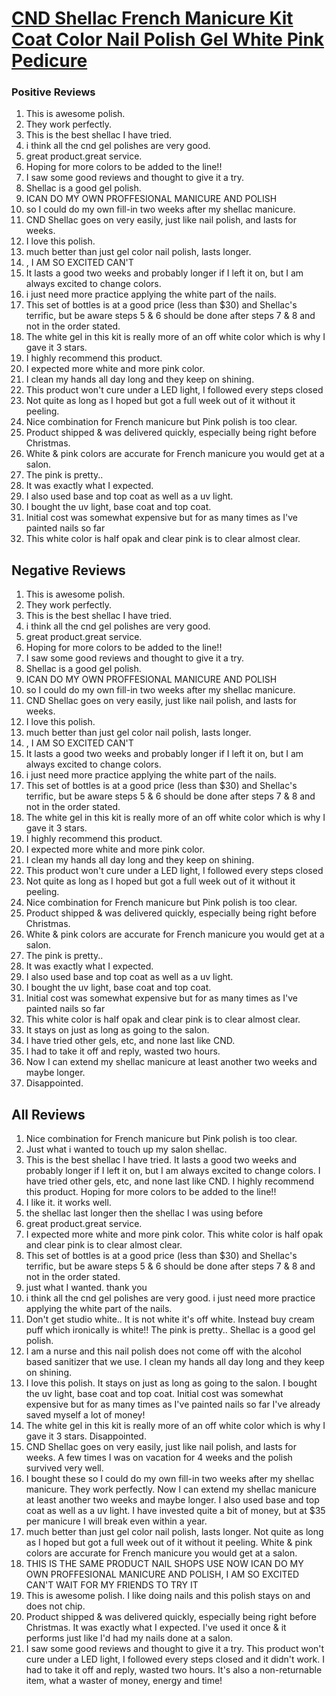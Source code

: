 # [CND Shellac French Manicure Kit Coat Color Nail Polish Gel White Pink Pedicure](https://products.checkmycream.com/products/CND-Shellac-French-Manicure-Kit-Coat-Color-Nail-Polish-Gel-White-Pink-Pedicure.html)

### Positive Reviews

<ol>
      <li>This is awesome polish.</li>
      <li>They work perfectly.</li>
      <li>This is the best shellac I have tried.</li>
      <li>i think all the cnd gel polishes are very good.  </li>
      <li>great product.great service.</li>
      <li>Hoping for more colors to be added to the line!!</li>
      <li>I saw some good reviews and thought to give it a try.</li>
      <li>Shellac is a good gel polish.</li>
      <li>ICAN DO MY OWN PROFFESIONAL MANICURE AND POLISH</li>
      <li>so I could do my own fill-in two weeks after my shellac manicure.</li>
      <li>CND Shellac goes on very easily, just like nail polish, and lasts for weeks.</li>
      <li>I love this polish.</li>
      <li>much better than just gel color nail polish, lasts longer.</li>
      <li>, I AM SO EXCITED  CAN&#x27;T</li>
      <li>It lasts a good two weeks and probably longer if I left it on, but I am always excited to change colors.</li>
      <li>i just need more practice applying the white part of the nails.</li>
      <li>This set of bottles is at a good price (less than $30) and Shellac&#x27;s terrific, but be aware steps 5 &amp; 6 should be done after steps 7 &amp; 8 and not in the order stated.</li>
      <li>The white gel in this kit is really more of an off white color which is why I gave it 3 stars.</li>
      <li>I highly recommend this product.</li>
      <li>I expected more white and more pink color.</li>
      <li>I clean my hands all day long and they keep on shining.</li>
      <li>This product won&#x27;t cure under a LED light, I followed every steps closed</li>
      <li>Not quite as long as I hoped but got a full week out of it without it peeling.</li>
      <li>Nice combination for French manicure but Pink polish is too clear.</li>
      <li>Product shipped &amp; was delivered quickly, especially being right before Christmas.</li>
      <li>White &amp; pink colors are accurate for French manicure you would get at a salon.</li>
      <li>The pink is pretty..</li>
      <li>It was exactly what I expected.</li>
      <li>I also used base and top coat as well as a uv light.</li>
      <li>I bought the uv light, base coat and top coat.</li>
      <li>Initial cost was somewhat expensive but for as many times as I&#x27;ve painted nails so far</li>
      <li>This white color is half opak and clear pink is to clear almost clear.</li>
</ol>


<h2>Negative Reviews</h2>
<ol>
<li> This is awesome polish.</li>
<li> They work perfectly.</li>
<li> This is the best shellac I have tried.</li>
<li> i think all the cnd gel polishes are very good.  </li>
<li> great product.great service.</li>
<li> Hoping for more colors to be added to the line!!</li>
<li> I saw some good reviews and thought to give it a try.</li>
<li> Shellac is a good gel polish.</li>
<li> ICAN DO MY OWN PROFFESIONAL MANICURE AND POLISH</li>
<li> so I could do my own fill-in two weeks after my shellac manicure.</li>
<li> CND Shellac goes on very easily, just like nail polish, and lasts for weeks.</li>
<li> I love this polish.</li>
<li> much better than just gel color nail polish, lasts longer.</li>
<li> , I AM SO EXCITED  CAN&#x27;T</li>
<li> It lasts a good two weeks and probably longer if I left it on, but I am always excited to change colors.</li>
<li> i just need more practice applying the white part of the nails.</li>
<li> This set of bottles is at a good price (less than $30) and Shellac&#x27;s terrific, but be aware steps 5 &amp; 6 should be done after steps 7 &amp; 8 and not in the order stated.</li>
<li> The white gel in this kit is really more of an off white color which is why I gave it 3 stars.</li>
<li> I highly recommend this product.</li>
<li> I expected more white and more pink color.</li>
<li> I clean my hands all day long and they keep on shining.</li>
<li> This product won&#x27;t cure under a LED light, I followed every steps closed</li>
<li> Not quite as long as I hoped but got a full week out of it without it peeling.</li>
<li> Nice combination for French manicure but Pink polish is too clear.</li>
<li> Product shipped &amp; was delivered quickly, especially being right before Christmas.</li>
<li> White &amp; pink colors are accurate for French manicure you would get at a salon.</li>
<li> The pink is pretty..</li>
<li> It was exactly what I expected.</li>
<li> I also used base and top coat as well as a uv light.</li>
<li> I bought the uv light, base coat and top coat.</li>
<li> Initial cost was somewhat expensive but for as many times as I&#x27;ve painted nails so far</li>
<li> This white color is half opak and clear pink is to clear almost clear.</li>
<li> It stays on just as long as going to the salon.</li>
<li> I have tried other gels, etc, and none last like CND.</li>
<li> I had to take it off and reply, wasted two hours.</li>
<li> Now I can extend my shellac manicure at least another two weeks and maybe longer.  </li>
<li> Disappointed.</li>
</ol>

<h2>All Reviews</h2>

<ol>
    <li> Nice combination for French manicure but Pink polish is too clear.</li>
    <li> Just what i wanted to touch up my salon shellac.</li>
    <li> This is the best shellac I have tried. It lasts a good two weeks and probably longer if I left it on, but I am always excited to change colors. I have tried other gels, etc, and none last like CND. I highly recommend this product. Hoping for more colors to be added to the line!!</li>
    <li> I like it. it works well.</li>
    <li> the shellac last longer then the shellac I was using before</li>
    <li> great product.great service.</li>
    <li> I expected more white and more pink color. This white color is half opak and clear pink is to clear almost clear.</li>
    <li> This set of bottles is at a good price (less than $30) and Shellac&#x27;s terrific, but be aware steps 5 &amp; 6 should be done after steps 7 &amp; 8 and not in the order stated.</li>
    <li> just what I wanted.  thank you</li>
    <li> i think all the cnd gel polishes are very good.  i just need more practice applying the white part of the nails.</li>
    <li> Don&#x27;t get studio white.. It is not white it&#x27;s off white. Instead buy cream puff which ironically is white!! The pink is pretty.. Shellac is a good gel polish.</li>
    <li> I am a nurse and this nail polish does not come off with the alcohol based sanitizer that we use. I clean my hands all day long and they keep on shining.</li>
    <li> I love this polish. It stays on just as long as going to the salon. I bought the uv light, base coat and top coat. Initial cost was somewhat expensive but for as many times as I&#x27;ve painted nails so far I&#x27;ve already saved myself a lot of money!</li>
    <li> The white gel in this kit is really more of an off white color which is why I gave it 3 stars. Disappointed.</li>
    <li> CND Shellac goes on very easily, just like nail polish, and lasts for weeks. A few times I was on vacation for 4 weeks and the polish survived very well.</li>
    <li> I bought these so I could do my own fill-in two weeks after my shellac manicure. They work perfectly. Now I can extend my shellac manicure at least another two weeks and maybe longer.  I also used base and top coat as well as a uv light. I have invested quite a bit of money, but at $35 per manicure I will break even within a year.</li>
    <li> much better than just gel color nail polish, lasts longer. Not quite as long as I hoped but got a full week out of it without it peeling. White &amp; pink colors are accurate for French manicure you would get at a salon.</li>
    <li> THIS IS THE SAME PRODUCT NAIL SHOPS USE NOW ICAN DO MY OWN PROFFESIONAL MANICURE AND POLISH, I AM SO EXCITED  CAN&#x27;T WAIT FOR MY FRIENDS TO TRY IT</li>
    <li> This is awesome polish. I like doing nails and this polish stays on and does not chip.</li>
    <li> Product shipped &amp; was delivered quickly, especially being right before Christmas. It was exactly what I expected. I&#x27;ve used it once &amp; it performs just like I&#x27;d had my nails done at a salon.</li>
    <li> I saw some good reviews and thought to give it a try. This product won&#x27;t cure under a LED light, I followed every steps closed and it didn&#x27;t work. I had to take it off and reply, wasted two hours. It&#x27;s also a non-returnable item, what a waster of money, energy and time!</li>
</ol>




